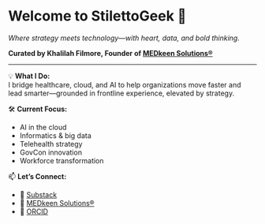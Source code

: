 # Welcome to StilettoGeek 👠  
*Where strategy meets technology—with heart, data, and bold thinking.*

**Curated by Khalilah Filmore, Founder of [MEDkeen Solutions®](https://www.medkeensolutions.com)**

---

💡 **What I Do:**  
I bridge healthcare, cloud, and AI to help organizations move faster and lead smarter—grounded in frontline experience, elevated by strategy.

🛠️ **Current Focus:**  
- AI in the cloud  
- Informatics & big data  
- Telehealth strategy  
- GovCon innovation  
- Workforce transformation

📫 **Let’s Connect:**  
- 🔗 [Substack](https://substack.com/@stilettogeek)
- 💼 [MEDkeen Solutions®](https://www.medkeensolutions.com)  
- 🧬 [ORCID](https://orcid.org/0009-0006-5743-3386) 
